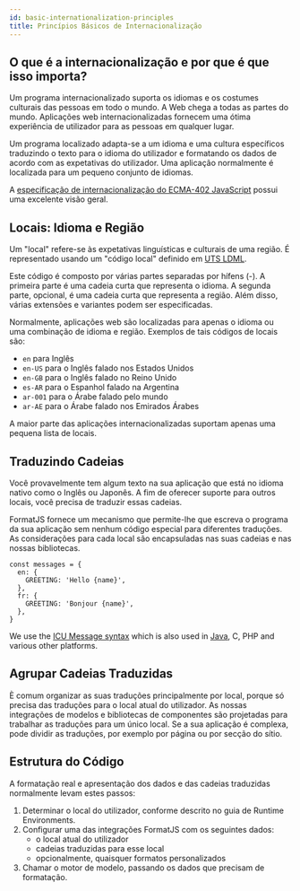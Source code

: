 ```yaml
---
id: basic-internationalization-principles
title: Princípios Básicos de Internacionalização
---
```


## O que é a internacionalização e por que é que isso importa?

Um programa internacionalizado suporta os idiomas e os costumes culturais das pessoas em todo o mundo. A Web chega a todas as partes do mundo. Aplicações web internacionalizadas fornecem uma ótima experiência de utilizador para as pessoas em qualquer lugar.

Um programa localizado adapta-se a um idioma e uma cultura específicos traduzindo o texto para o idioma do utilizador e formatando os dados de acordo com as expetativas do utilizador. Uma aplicação normalmente é localizada para um pequeno conjunto de idiomas.

A [especificação de internacionalização do ECMA-402 JavaScript](https://github.com/tc39/ecma402) possui uma excelente visão geral.

## Locais: Idioma e Região

Um "local" refere-se às expetativas linguísticas e culturais de uma região. É representado usando um "código local" definido em [ UTS LDML](https://www.unicode.org/reports/tr35/tr35.html#Identifiers).

Este código é composto por várias partes separadas por hífens (-). A primeira parte é uma cadeia curta que representa o idioma. A segunda parte, opcional, é uma cadeia curta que representa a região. Além disso, várias extensões e variantes podem ser especificadas.

Normalmente, aplicações web são localizadas para apenas o idioma ou uma combinação de idioma e região. Exemplos de tais códigos de locais são:

- `en` para Inglês
- `en-US` para o Inglês falado nos Estados Unidos
- `en-GB` para o Inglês falado no Reino Unido
- `es-AR` para o Espanhol falado na Argentina
- `ar-001` para o Árabe falado pelo mundo
- `ar-AE` para o Árabe falado nos Emirados Árabes

A maior parte das aplicações internacionalizadas suportam apenas uma pequena lista de locais.

## Traduzindo Cadeias

Você provavelmente tem algum texto na sua aplicação que está no idioma nativo como o Inglês ou Japonês. A fim de oferecer suporte para outros locais, você precisa de traduzir essas cadeias.

FormatJS fornece um mecanismo que permite-lhe que escreva o programa da sua aplicação sem nenhum código especial para diferentes traduções. As considerações para cada local são encapsuladas nas suas cadeias e nas nossas bibliotecas.

```tsx
const messages = {
  en: {
    GREETING: 'Hello {name}',
  },
  fr: {
    GREETING: 'Bonjour {name}',
  },
}
```

We use the [ICU Message syntax](https://unicode-org.github.io/icu/userguide/format_parse/messages) which is also used in [Java](http://docs.oracle.com/javase/7/docs/api/java/text/MessageFormat.html), C, PHP and various other platforms.

## Agrupar Cadeias Traduzidas

È comum organizar as suas traduções principalmente por local, porque só precisa das traduções para o local atual do utilizador. As nossas integrações de modelos e bibliotecas de componentes são projetadas para trabalhar as traduções para um único local. Se a sua aplicação é complexa, pode dividir as traduções, por exemplo por página ou por secção do sítio.

## Estrutura do Código

A formatação real e apresentação dos dados e das cadeias traduzidas normalmente levam estes passos:

1. Determinar o local do utilizador, conforme descrito no guia de Runtime Environments.
2. Configurar uma das integrações FormatJS com os seguintes dados:
   - o local atual do utilizador
   - cadeias traduzidas para esse local
   - opcionalmente, quaisquer formatos personalizados
3. Chamar o motor de modelo, passando os dados que precisam de formatação.
